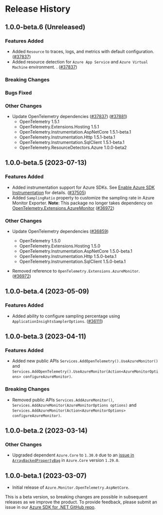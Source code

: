 # Release History

## 1.0.0-beta.6 (Unreleased)

### Features Added

* Added `Resource` to traces, logs, and metrics with default configuration.
  ([#37837](https://github.com/Azure/azure-sdk-for-net/pull/37837))
* Added resource detection for `Azure App Service` and `Azure Virtual Machine` environment. .
  ([#37837](https://github.com/Azure/azure-sdk-for-net/pull/37837))

### Breaking Changes

### Bugs Fixed

### Other Changes

* Update OpenTelemetry dependencies
  ([#37837](https://github.com/Azure/azure-sdk-for-net/pull/37837))
  ([#37881](https://github.com/Azure/azure-sdk-for-net/pull/37881))
  - OpenTelemetry 1.5.1
  - OpenTelemetry.Extensions.Hosting 1.5.1
  - OpenTelemetry.Instrumentation.AspNetCore 1.5.1-beta.1
  - OpenTelemetry.Instrumentation.Http 1.5.1-beta.1
  - OpenTelemetry.Instrumentation.SqlClient 1.5.1-beta.1
  - OpenTelemetry.ResourceDetectors.Azure 1.0.0-beta2

## 1.0.0-beta.5 (2023-07-13)

### Features Added

* Added instrumentation support for Azure SDKs.
  See [Enable Azure SDK Instrumentation](https://github.com/Azure/azure-sdk-for-net/blob/main/sdk/monitor/Azure.Monitor.OpenTelemetry.AspNetCore/README.md#enable-azure-sdk-instrumentation) for details.
  ([#37505](https://github.com/Azure/azure-sdk-for-net/pull/37505))
* Added `SamplingRatio` property to customize the sampling rate in Azure Monitor Exporter. **Note**: This package no longer takes dependency on [OpenTelemetry.Extensions.AzureMonitor](https://www.nuget.org/packages/OpenTelemetry.Extensions.AzureMonitor)
  ([#36972](https://github.com/Azure/azure-sdk-for-net/pull/36972))

### Other Changes

* Update OpenTelemetry dependencies
  ([#36859](https://github.com/Azure/azure-sdk-for-net/pull/36859))
  - OpenTelemetry 1.5.0
  - OpenTelemetry.Extensions.Hosting 1.5.0
  - OpenTelemetry.Instrumentation.AspNetCore 1.5.0-beta.1
  - OpenTelemetry.Instrumentation.Http 1.5.0-beta.1
  - OpenTelemetry.Instrumentation.SqlClient 1.5.0-beta.1

* Removed reference to `OpenTelemetry.Extensions.AzureMonitor`.
  ([#36972](https://github.com/Azure/azure-sdk-for-net/pull/36972))

## 1.0.0-beta.4 (2023-05-09)

### Features Added

* Added ability to configure sampling percentage using `ApplicationInsightsSamplerOptions`.
([#36111](https://github.com/Azure/azure-sdk-for-net/pull/3611))

## 1.0.0-beta.3 (2023-04-11)

### Features Added

* Added new public APIs `Services.AddOpenTelemetry().UseAzureMonitor()` and `Services.AddOpenTelemetry().UseAzureMonitor(Action<AzureMonitorOptions> configureAzureMonitor)`.

### Breaking Changes

* Removed public APIs `Services.AddAzureMonitor()`, `Services.AddAzureMonitor(AzureMonitorOptions options)` and `Services.AddAzureMonitor(Action<AzureMonitorOptions> configureAzureMonitor)`.

## 1.0.0-beta.2 (2023-03-14)

### Other Changes

* Upgraded dependent `Azure.Core` to `1.30.0` due to an [issue in `ArrayBackedPropertyBag`](https://github.com/Azure/azure-sdk-for-net/pull/34800) in `Azure.Core` version `1.29.0`.

## 1.0.0-beta.1 (2023-03-07)

* Initial release of `Azure.Monitor.OpenTelemetry.AspNetCore`.

This is a beta version, so breaking changes are possible in subsequent releases as we improve the product. To provide feedback, please submit an issue in our [Azure SDK for .NET GitHub repo](https://github.com/Azure/azure-sdk-for-net/issues).
